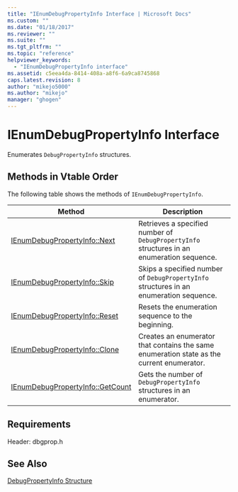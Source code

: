 ```yaml
---
title: "IEnumDebugPropertyInfo Interface | Microsoft Docs"
ms.custom: ""
ms.date: "01/18/2017"
ms.reviewer: ""
ms.suite: ""
ms.tgt_pltfrm: ""
ms.topic: "reference"
helpviewer_keywords: 
  - "IEnumDebugPropertyInfo interface"
ms.assetid: c5eea4da-8414-408a-a8f6-6a9ca8745868
caps.latest.revision: 8
author: "mikejo5000"
ms.author: "mikejo"
manager: "ghogen"
---
```

# IEnumDebugPropertyInfo Interface
Enumerates `DebugPropertyInfo` structures.  
  
## Methods in Vtable Order  
 The following table shows the methods of `IEnumDebugPropertyInfo`.  
  
|Method|Description|  
|------------|-----------------|  
|[IEnumDebugPropertyInfo::Next](../../winscript/reference/ienumdebugpropertyinfo-next.md)|Retrieves a specified number of `DebugPropertyInfo` structures in an enumeration sequence.|  
|[IEnumDebugPropertyInfo::Skip](../../winscript/reference/ienumdebugpropertyinfo-skip.md)|Skips a specified number of `DebugPropertyInfo` structures in an enumeration sequence.|  
|[IEnumDebugPropertyInfo::Reset](../../winscript/reference/ienumdebugpropertyinfo-reset.md)|Resets the enumeration sequence to the beginning.|  
|[IEnumDebugPropertyInfo::Clone](../../winscript/reference/ienumdebugpropertyinfo-clone.md)|Creates an enumerator that contains the same enumeration state as the current enumerator.|  
|[IEnumDebugPropertyInfo::GetCount](../../winscript/reference/ienumdebugpropertyinfo-getcount.md)|Gets the number of `DebugPropertyInfo` structures in an enumerator.|  
  
## Requirements  
 Header: dbgprop.h  
  
## See Also  
 [DebugPropertyInfo Structure](../../winscript/reference/debugpropertyinfo-structure.md)